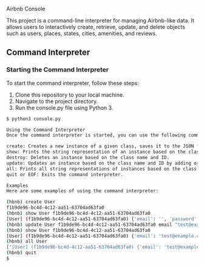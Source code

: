 Airbnb Console

This project is a command-line interpreter for managing Airbnb-like data. It allows users to interactively create, retrieve, update, and delete objects such as users, places, states, cities, amenities, and reviews.

## Command Interpreter

### Starting the Command Interpreter
To start the command interpreter, follow these steps:
1. Clone this repository to your local machine.
2. Navigate to the project directory.
3. Run the console.py file using Python 3.

```bash
$ python3 console.py

Using the Command Interpreter
Once the command interpreter is started, you can use the following commands:

create: Creates a new instance of a given class, saves it to the JSON file, and prints its ID.
show: Prints the string representation of an instance based on the class name and ID.
destroy: Deletes an instance based on the class name and ID.
update: Updates an instance based on the class name and ID by adding or updating attributes.
all: Prints all string representations of instances based on the class name.
quit or EOF: Exits the command interpreter.

Examples
Here are some examples of using the command interpreter:

(hbnb) create User
f1b9de96-bc4d-4c12-aa51-63704ad63fa0
(hbnb) show User f1b9de96-bc4d-4c12-aa51-63704ad63fa0
[User] (f1b9de96-bc4d-4c12-aa51-63704ad63fa0) {'email': '', 'password': '', 'first_name': '', 'last_name': ''}
(hbnb) update User f1b9de96-bc4d-4c12-aa51-63704ad63fa0 email "test@example.com"
(hbnb) show User f1b9de96-bc4d-4c12-aa51-63704ad63fa0
[User] (f1b9de96-bc4d-4c12-aa51-63704ad63fa0) {'email': 'test@example.com', 'password': '', 'first_name': '', 'last_name': ''}
(hbnb) all User
["[User] (f1b9de96-bc4d-4c12-aa51-63704ad63fa0) {'email': 'test@example.com', 'password': '', 'first_name': '', 'last_name': ''}"]
(hbnb) quit
$
